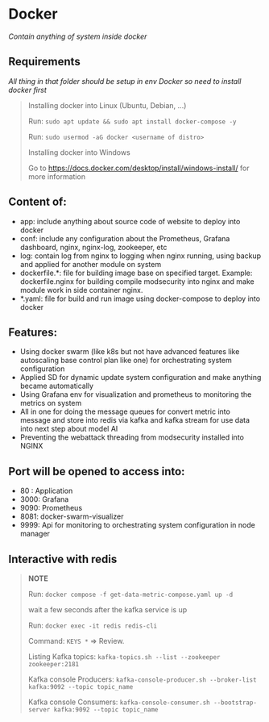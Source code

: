 # Docker

*Contain anything of system inside docker*

## Requirements
*All thing in that folder should be setup in env Docker so need to install docker first*
>
> Installing docker into Linux (Ubuntu, Debian, ...)
>
> Run:  `sudo apt update && sudo apt install docker-compose -y`
>
> Run:  `sudo usermod -aG docker <username of distro>`
>
> Installing docker into Windows
>
> Go to https://docs.docker.com/desktop/install/windows-install/ for more information

## Content of:
- app: include anything about source code of website to deploy into docker
- conf: include any configuration about the Prometheus, Grafana dashboard, nginx, nginx-log, zookeeper, etc
- log: contain log from nginx to logging when nginx running, using backup and applied for another module on system
- dockerfile.*: file for building image base on specified target. Example: dockerfile.nginx for building compile modsecurity into nginx and make module work in side container nginx.
- *.yaml: file for build and run image using docker-compose to deploy into docker

## Features:
- Using docker swarm (like k8s but not have advanced features like autoscaling base control plan like one) for orchestrating system configuration
- Applied SD for dynamic update system configuration and make anything became automatically
- Using Grafana env for visualization and prometheus to monitoring the metrics on system
- All in one for doing the message queues for convert metric into message and store into redis via kafka and kafka stream for use data into next step about model AI
- Preventing the webattack threading from modsecurity installed into NGINX

## Port will be opened to access into: 
- 80  : Application
- 3000: Grafana
- 9090: Prometheus
- 8081: docker-swarm-visualizer
- 9999: Api for monitoring to orchestrating system configuration in node manager

## Interactive with redis
> **NOTE**
>
> Run: `docker compose -f get-data-metric-compose.yaml up -d`
>
> wait a few seconds after the kafka service is up
>
> Run: `docker exec -it redis redis-cli`
>
> Command: `KEYS *` => Review.
>
> Listing Kafka topics: `kafka-topics.sh --list --zookeeper zookeeper:2181`
>
> Kafka console Producers: `kafka-console-producer.sh --broker-list kafka:9092 --topic topic_name`
> 
> Kafka console Consumers: `kafka-console-consumer.sh --bootstrap-server kafka:9092 --topic topic_name`